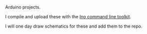 Arduino projects.

I compile and upload these with the
[Ino command line toolkit](http://inotool.org/).

I will one day draw schematics for these and add them to the repo.
